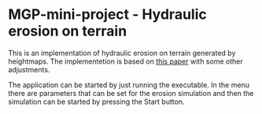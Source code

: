 # MGP-mini-project - Hydraulic erosion on terrain

This is an implementation of hydraulic erosion on terrain generated by heightmaps. 
The implementetion is based on [this paper](https://www.firespark.de/resources/downloads/implementation%20of%20a%20methode%20for%20hydraulic%20erosion.pdf) with some other adjustments.

The application can be started by just running the executable. 
In the menu there are parameters that can be set for the erosion simulation and then the simulation can be started by pressing the Start button.
